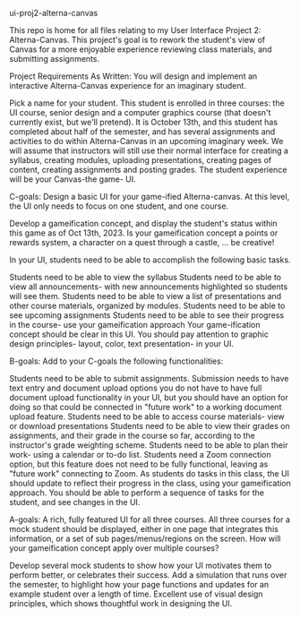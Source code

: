ui-proj2-alterna-canvas

This repo is home for all files relating to my User Interface Project 2: Alterna-Canvas. This project's goal is to rework the student's view of Canvas for a more enjoyable experience reviewing class materials, and submitting assignments.

Project Requirements As Written: You will design and implement an interactive Alterna-Canvas experience for an imaginary student.

Pick a name for your student. This student is enrolled in three courses: the UI course, senior design and a computer graphics course (that doesn't currently exist, but we'll pretend). It is October 13th, and this student has completed about half of the semester, and has several assignments and activities to do within Alterna-Canvas in an upcoming imaginary week.
We will assume that instructors will still use their normal interface for creating a syllabus, creating modules, uploading presentations, creating pages of content, creating assignments and posting grades. The student experience will be your Canvas-the game- UI.

C-goals: Design a basic UI for your game-ified Alterna-canvas. At this level, the UI only needs to focus on one student, and one course.

Develop a gameification concept, and display the student's status within this game as of Oct 13th, 2023. Is your gameification concept a points or rewards system, a character on a quest through a castle, ... be creative!

In your UI, students need to be able to accomplish the following basic tasks.

Students need to be able to view the syllabus Students need to be able to view all announcements- with new announcements highlighted so students will see them.
Students need to be able to view a list of presentations and other course materials, organized by modules.
Students need to be able to see upcoming assignments Students need to be able to see their progress in the course- use your gameification approach Your game-ification concept should be clear in this UI. You should pay attention to graphic design principles- layout, color, text presentation- in your UI.

B-goals: Add to your C-goals the following functionalities:

Students need to be able to submit assignments. Submission needs to have text entry and document upload options you do not have to have full document upload functionality in your UI, but you should have an option for doing so that could be connected in "future work" to a working document upload feature.
Students need to be able to access course materials- view or download presentations Students need to be able to view their grades on assignments, and their grade in the course so far, according to the instructor's grade weighting scheme. Students need to be able to plan their work- using a calendar or to-do list.
Students need a Zoom connection option, but this feature does not need to be fully functional, leaving as "future work" connecting to Zoom.
As students do tasks in this class, the UI should update to reflect their progress in the class, using your gameification approach. You should be able to perform a sequence of tasks for the student, and see changes in the UI.

A-goals: A rich, fully featured UI for all three courses. All three courses for a mock student should be displayed, either in one page that integrates this information, or a set of sub pages/menus/regions on the screen. How will your gameification concept apply over multiple courses?

Develop several mock students to show how your UI motivates them to perform better, or celebrates their success.
Add a simulation that runs over the semester, to highlight how your page functions and updates for an example student over a length of time. Excellent use of visual design principles, which shows thoughtful work in designing the UI.